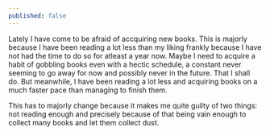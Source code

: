 ```yaml
---
published: false
---
```

Lately I have come to be afraid of accquiring new books. This is majorly because I have been reading a lot less than my liking frankly because I have not had the time to do so for atleast a year now. Maybe I need to acquire a habit of gobbling books even with a hectic schedule, a constant never seeming to go away for now and possibly never in the future. That I shall do. But meanwhile, I have been reading a lot less and acquiring books on a much faster pace than managing to finish them.

This has to majorly change because it makes me quite guilty of two things: not reading enough and precisely because of that being vain enough to collect many books and let them collect dust. 